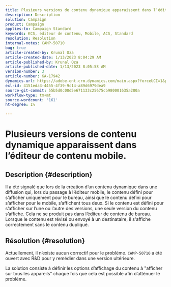 ```yaml
---
title: Plusieurs versions de contenu dynamique apparaissent dans l’éditeur de contenu mobile.
description: Description
solution: Campaign
product: Campaign
applies-to: Campaign Standard
keywords: KCS, éditeur de contenu, Mobile, ACS, Standard
resolution: Resolution
internal-notes: CAMP-50710
bug: true
article-created-by: Krunal Oza
article-created-date: 1/13/2023 8:04:29 AM
article-published-by: Krunal Oza
article-published-date: 1/13/2023 8:05:58 AM
version-number: 3
article-number: KA-17942
dynamics-url: https://adobe-ent.crm.dynamics.com/main.aspx?forceUCI=1&pagetype=entityrecord&etn=knowledgearticle&id=3828dce4-1893-ed11-aad1-6045bd006793
exl-id: 4151eda3-4455-4f39-9c14-a89d6979dea9
source-git-commit: 55b5d0c08d5e671133c25675cb980001635a280a
workflow-type: tm+mt
source-wordcount: '161'
ht-degree: 1%

---
```


# Plusieurs versions de contenu dynamique apparaissent dans l’éditeur de contenu mobile.

## Description {#description}


Il a été signalé que lors de la création d’un contenu dynamique dans une diffusion qui, lors du passage à l’éditeur mobile, le contenu défini pour s’afficher uniquement pour le bureau, ainsi que le contenu défini pour s’afficher pour le mobile, s’affichent tous deux. Si le contenu est défini pour s’afficher sur l’une ou l’autre des versions, une seule version du contenu s’affiche. Cela ne se produit pas dans l’éditeur de contenu de bureau. Lorsque le contenu est révisé ou envoyé à un destinataire, il s&#39;affiche correctement sans le contenu dupliqué.


## Résolution {#resolution}


Actuellement, il n’existe aucun correctif pour le problème. `CAMP-50710` a été ouvert avec R&amp;D pour y remédier dans une version ultérieure.



La solution consiste à définir les options d’affichage du contenu à &quot;afficher sur tous les appareils&quot; chaque fois que cela est possible afin d’atténuer le problème.
